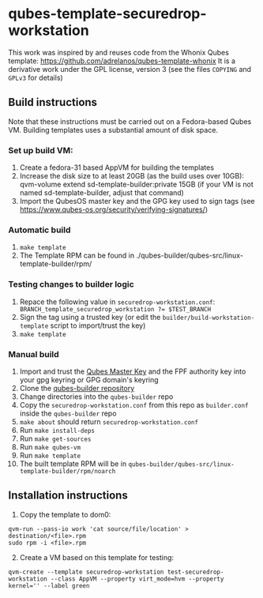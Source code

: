 # qubes-template-securedrop-workstation

This work was inspired by and reuses code from the Whonix Qubes template: https://github.com/adrelanos/qubes-template-whonix
It is a derivative work under the GPL license, version 3 (see the files `COPYING` and `GPLv3` for details)


## Build instructions

Note that these instructions must be carried out on a Fedora-based Qubes VM. Building templates uses a substantial amount of disk space.

### Set up build VM:
1. Create a fedora-31 based AppVM for building the templates
2. Increase the disk size to at least 20GB (as the build uses over 10GB): qvm-volume extend sd-template-builder:private 15GB (if your VM is not named sd-template-builder, adjust that command)
3. Import the QubesOS master key and the GPG key used to sign tags (see https://www.qubes-os.org/security/verifying-signatures/)

### Automatic build

1. `make template`
2. The Template RPM can be found in ./qubes-builder/qubes-src/linux-template-builder/rpm/

### Testing changes to builder logic

1. Repace the following value in `securedrop-workstation.conf`: ` BRANCH_template_securedrop_workstation ?= $TEST_BRANCH` 
2. Sign the tag using a trusted key (or edit the `builder/build-workstation-template` script to import/trust the key)
3. `make template`

### Manual build

1. Import and trust the [Qubes Master Key](https://www.qubes-os.org/security/verifying-signatures/) and the FPF authority key into your gpg keyring or GPG domain's keyring
2. Clone the [qubes-builder repository](https://github.com/qubesos/qubes-builder)
3. Change directories into the `qubes-builder` repo
4. Copy the `securedrop-workstation.conf` from this repo as `builder.conf` inside the `qubes-builder` repo
5. `make about` should return `securedrop-workstation.conf`
6. Run `make install-deps`
7. Run `make get-sources`
8. Run `make qubes-vm`
9. Run `make template`
10. The built template RPM will be in `qubes-builder/qubes-src/linux-template-builder/rpm/noarch`

## Installation instructions

1. Copy the template to dom0:

```
qvm-run --pass-io work 'cat source/file/location' > destination/<file>.rpm
sudo rpm -i <file>.rpm
```

2. Create a VM based on this template for testing:

```
qvm-create --template securedrop-workstation test-securedrop-workstation --class AppVM --property virt_mode=hvm --property kernel='' --label green
```
